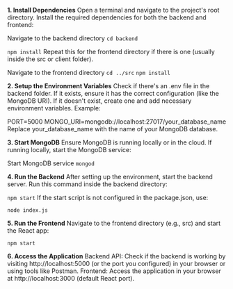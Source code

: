 **1. Install Dependencies**
Open a terminal and navigate to the project's root directory. Install the required dependencies for both the backend and frontend:

Navigate to the backend directory
`cd backend`

`npm install`
Repeat this for the frontend directory if there is one (usually inside the src or client folder).

Navigate to the frontend directory
`cd ../src`
`npm install`

**2. Setup the Environment Variables**
Check if there's an .env file in the backend folder. If it exists, ensure it has the correct configuration (like the MongoDB URI). If it doesn't exist, create one and add necessary environment variables. Example:

PORT=5000
MONGO_URI=mongodb://localhost:27017/your_database_name
Replace your_database_name with the name of your MongoDB database.

**3. Start MongoDB**
Ensure MongoDB is running locally or in the cloud. If running locally, start the MongoDB service:

Start MongoDB service
`mongod`

**4. Run the Backend**
After setting up the environment, start the backend server. Run this command inside the backend directory:

`npm start`
If the start script is not configured in the package.json, use:

`node index.js`

**5. Run the Frontend**
Navigate to the frontend directory (e.g., src) and start the React app:

`npm start`

**6. Access the Application**
Backend API: Check if the backend is working by visiting http://localhost:5000 (or the port you configured) in your browser or using tools like Postman.
Frontend: Access the application in your browser at http://localhost:3000 (default React port).
